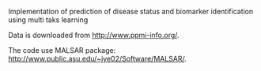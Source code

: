 Implementation of prediction of disease status and biomarker identification using multi taks learning

Data is downloaded from http://www.ppmi-info.org/. 

The code use MALSAR package: http://www.public.asu.edu/~jye02/Software/MALSAR/. 

